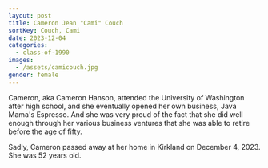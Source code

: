 ```yaml
---
layout: post
title: Cameron Jean "Cami" Couch
sortKey: Couch, Cami
date: 2023-12-04
categories:
  - class-of-1990
images:
  - /assets/camicouch.jpg
gender: female
---
```

Cameron, aka Cameron Hanson, attended the University of Washington after high school, and she eventually opened her own business, Java Mama's Espresso.  And she was very proud of the fact that she did well enough through her various business ventures that she was able to retire before the age of fifty. 

S﻿adly, Cameron passed away at her home in Kirkland on December 4, 2023. She was 52 years old.
